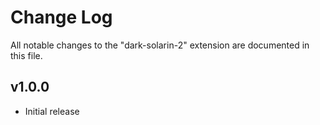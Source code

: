 # Change Log

All notable changes to the "dark-solarin-2" extension are documented in this file.

## v1.0.0
- Initial release
